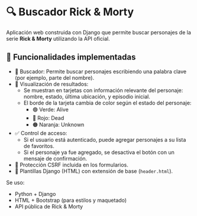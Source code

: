 # 🔍 Buscador Rick & Morty

Aplicación web construida con Django que permite buscar personajes de la serie **Rick & Morty** utilizando la API oficial.

## 🚀 Funcionalidades implementadas

- 🔎 Buscador: Permite buscar personajes escribiendo una palabra clave (por ejemplo, parte del nombre).
- 🧍 Visualización de resultados:
  - Se muestran en tarjetas con información relevante del personaje: nombre, estado, última ubicación, y episodio inicial.
  - El borde de la tarjeta cambia de color según el estado del personaje:
    - 🟢 Verde: Alive
    - 🔴 Rojo: Dead
    - 🟠 Naranja: Unknown
- ✅ Control de acceso:
  - Si el usuario está autenticado, puede agregar personajes a su lista de favoritos.
  - Si el personaje ya fue agregado, se desactiva el botón con un mensaje de confirmación.
- 🔐 Protección CSRF incluida en los formularios.
- 📃 Plantillas Django (HTML) con extensión de base (`header.html`).


Se uso:
- Python + Django
- HTML + Bootstrap (para estilos y maquetado)
- API pública de Rick & Morty






